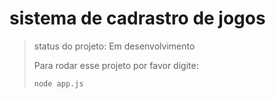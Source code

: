 <h1>sistema de cadrastro de jogos</h1>

> status do projeto: Em desenvolvimento
>
> Para rodar esse projeto por favor digite:
>
> ```
>node app.js
> ```
